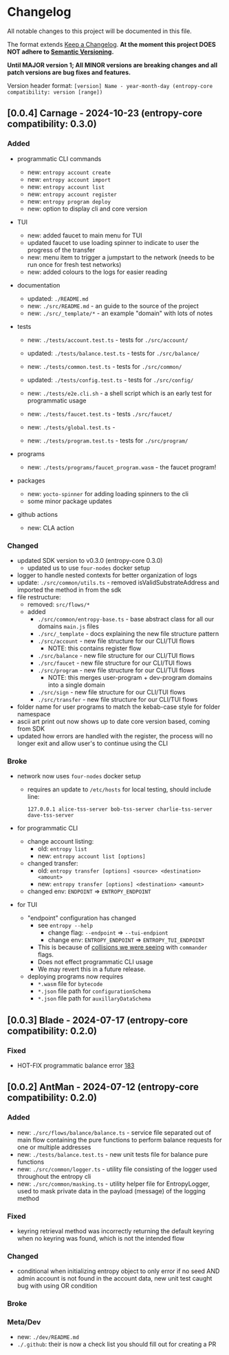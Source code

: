 # Changelog

All notable changes to this project will be documented in this file.

The format extends [Keep a Changelog](https://keepachangelog.com/en/1.0.0/).
**At the moment this project DOES NOT adhere to
[Semantic Versioning](https://semver.org/spec/v2.0.0.html).**

**Until MAJOR version 1; All MINOR versions are breaking changes and all patch versions are bug fixes and features.**

Version header format: `[version] Name - year-month-day (entropy-core compatibility: version [range])`

## [0.0.4] Carnage - 2024-10-23 (entropy-core compatibility: 0.3.0)

### Added

- programmatic CLI commands
  - new: `entropy account create`
  - new: `entropy account import`
  - new: `entropy account list`
  - new: `entropy account register`
  - new: `entropy program deploy`
  - new: option to display cli and core version

- TUI
  - new: added faucet to main menu for TUI
  - updated faucet to use loading spinner to indicate to user the progress of the transfer
  - new: menu item to trigger a jumpstart to the network (needs to be run once for fresh test networks)
  - new: added colours to the logs for easier reading

- documentation
  - updated: `./README.md`
  - new: `./src/README.md` - an guide to the source of the project
  - new: `./src/_template/*` - an example "domain" with lots of notes

- tests
  - new: `./tests/account.test.ts` - tests for `./src/account/`
  - updated: `./tests/balance.test.ts` - tests for `./src/balance/`
  - new: `./tests/common.test.ts` - tests for `./src/common/`
  - updated: `./tests/config.test.ts` - tests for `./src/config/`
  - new: `./tests/e2e.cli.sh` - a shell script which is an early test for programmatic usage

  - new: `./tests/faucet.test.ts` - tests `./src/faucet/`
  - new: `./tests/global.test.ts` - 
  - new: `./tests/program.test.ts` - tests for `./src/program/`

- programs
  - new: `./tests/programs/faucet_program.wasm` - the faucet program!

- packages
  - new: `yocto-spinner` for adding loading spinners to the cli
  - some minor package updates

- github actions
  - new: CLA action

### Changed

- updated SDK version to v0.3.0 (entropy-core 0.3.0)
  - updated us to use `four-nodes` docker setup
- logger to handle nested contexts for better organization of logs
- update: `./src/common/utils.ts` - removed isValidSubstrateAddress and imported the method in from the sdk
- file restructure:
  - removed: `src/flows/*`
  - added
    - `./src/common/entropy-base.ts` - base abstract class for all our domains `main.js` files
    - `./src/_template` - docs explaining the new file structure pattern
    - `./src/account` - new file structure for our CLI/TUI flows
      - NOTE: this contains register flow
    - `./src/balance` - new file structure for our CLI/TUI flows
    - `./src/faucet` - new file structure for our CLI/TUI flows
    - `./src/program` - new file structure for our CLI/TUI flows
      - NOTE: this merges user-program + dev-program domains into a single domain
    - `./src/sign` - new file structure for our CLI/TUI flows
    - `./src/transfer` - new file structure for our CLI/TUI flows
- folder name for user programs to match the kebab-case style for folder namespace
- ascii art print out now shows up to date core version based, coming from SDK
- updated how errors are handled with the register, the process will no longer exit and allow user's to continue using the CLI

### Broke

- network now uses `four-nodes` docker setup
  - requires an update to `/etc/hosts` for local testing, should include line:
    ```
    127.0.0.1 alice-tss-server bob-tss-server charlie-tss-server dave-tss-server
    ```
- for programmatic CLI
  - change account listing:
    - old: `entropy list`
    - new: `entropy account list [options]`
  - changed transfer:
    - old: `entropy transfer [options] <source> <destination> <amount>`
    - new: `entropy transfer [options] <destination> <amount>`
  - changed env: `ENDPOINT` => `ENTROPY_ENDPOINT`

- for TUI
  - "endpoint" configuration has changed
    - see `entropy --help`
      - change flag: `--endpoint` => `--tui-endpiont`
      - change env: `ENTROPY_ENDPOINT` => `ENTROPY_TUI_ENDPOINT`
    - This is because of [collisions we were seeing](https://github.com/entropyxyz/cli/issues/265) with `commander` flags.
    - Does not effect programmatic CLI usage
    - We may revert this in a future release.
  - deploying programs now requires
    - `*.wasm` file for `bytecode`
    - `*.json` file path for `configurationSchema`
    - `*.json` file path for `auxillaryDataSchema`

## [0.0.3] Blade - 2024-07-17 (entropy-core compatibility: 0.2.0)

### Fixed

- HOT-FIX programmatic balance error [183](https://github.com/entropyxyz/cli/pull/183)

## [0.0.2] AntMan - 2024-07-12 (entropy-core compatibility: 0.2.0)

### Added

- new: `./src/flows/balance/balance.ts` - service file separated out of main flow containing the pure functions to perform balance requests for one or multiple addresses
- new: `./tests/balance.test.ts` - new unit tests file for balance pure functions
- new: `./src/common/logger.ts` - utility file consisting of the logger used throughout the entropy cli
- new: `./src/common/masking.ts` - utility helper file for EntropyLogger, used to mask private data in the payload (message) of the logging method

### Fixed

- keyring retrieval method was incorrectly returning the default keyring when no keyring was found, which is not the intended flow

### Changed

- conditional when initializing entropy object to only error if no seed AND admin account is not found in the account data, new unit test caught bug with using OR condition

### Broke

### Meta/Dev

- new: `./dev/README.md`
- `./.github`: their is now a check list you should fill out for creating a PR
